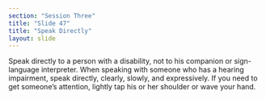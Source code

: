 ```yaml
---
section: "Session Three"
title: "Slide 47"
title: "Speak Directly"
layout: slide
---
```


Speak directly to a person with a disability, not to his companion or sign-language interpreter. When speaking with someone who has a hearing impairment, speak directly, clearly, slowly, and expressively. If you need to get someone’s attention, lightly tap his or her shoulder or wave your hand.
